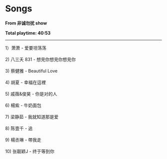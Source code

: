 # Songs

**From 非诚勿扰 show**

**Total playtime: 40:53**
******

1）萧萧 - 爱要坦荡荡 <br><br>
2) 八三夭 831 - 想見你想見你想見你 <br><br>
3) 蔡健雅 - Beautiful Love <br><br>
4) 胡夏 - 幸福在這裡<br><br>
5) 戚薇&俊昊 - 你是对的人<br><br>
6) 楊紫 - 牛奶面包<br><br>
7) 梁静茹 - 我就知道那是爱<br><br>
8) 陈壹千 - 追<br><br>
9) 楊丞琳 - 帶我走<br><br>
10) 张靓颖J - 终于等到你<br><br>
